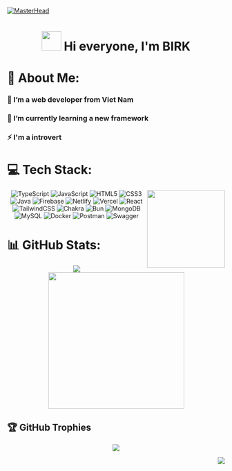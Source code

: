 [![MasterHead](https://user-images.githubusercontent.com/10498744/210012254-234538ff-d198-48aa-8964-37e6fd45d227.gif)](https:github.com/baonguyen130402)

<h1 align="center">
  <img width="45" src="https://user-images.githubusercontent.com/18350557/176309783-0785949b-9127-417c-8b55-ab5a4333674e.gif"/> Hi everyone, I'm BIRK
</h1>

# 💫 About Me:
<div align="center">
  <div align="left">
    <h3>🔭 I’m a web developer from Viet Nam</h3>
    <h3>🌱 I’m currently learning a new framework</h3>
    <h3>⚡ I'm a introvert </h3>
  </div>
</div>

# 💻 Tech Stack:
<div align="center">
  <img width="180" align="right" src="https://media.giphy.com/media/10IEUy0f5V3WLu/giphy.gif" />
  
  ![TypeScript](https://img.shields.io/badge/typescript-%23007ACC.svg?style=for-the-badge&logo=typescript&logoColor=white) ![JavaScript](https://img.shields.io/badge/javascript-%23323330.svg?style=for-the-badge&logo=javascript&logoColor=%23F7DF1E) ![HTML5](https://img.shields.io/badge/html5-%23E34F26.svg?style=for-the-badge&logo=html5&logoColor=white) ![CSS3](https://img.shields.io/badge/css3-%231572B6.svg?style=for-the-badge&logo=css3&logoColor=white) ![Java](https://img.shields.io/badge/java-%23ED8B00.svg?style=for-the-badge&logo=openjdk&logoColor=white) ![Firebase](https://img.shields.io/badge/firebase-%23039BE5.svg?style=for-the-badge&logo=firebase) ![Netlify](https://img.shields.io/badge/netlify-%23000000.svg?style=for-the-badge&logo=netlify&logoColor=#00C7B7) ![Vercel](https://img.shields.io/badge/vercel-%23000000.svg?style=for-the-badge&logo=vercel&logoColor=white) ![React](https://img.shields.io/badge/react-%2320232a.svg?style=for-the-badge&logo=react&logoColor=%2361DAFB) ![TailwindCSS](https://img.shields.io/badge/tailwindcss-%2338B2AC.svg?style=for-the-badge&logo=tailwind-css&logoColor=white) ![Chakra](https://img.shields.io/badge/chakra-%234ED1C5.svg?style=for-the-badge&logo=chakraui&logoColor=white) ![Bun](https://img.shields.io/badge/Bun-%23000000.svg?style=for-the-badge&logo=bun&logoColor=white) ![MongoDB](https://img.shields.io/badge/MongoDB-%234ea94b.svg?style=for-the-badge&logo=mongodb&logoColor=white) ![MySQL](https://img.shields.io/badge/mysql-4479A1.svg?style=for-the-badge&logo=mysql&logoColor=white) ![Docker](https://img.shields.io/badge/docker-%230db7ed.svg?style=for-the-badge&logo=docker&logoColor=white) ![Postman](https://img.shields.io/badge/Postman-FF6C37?style=for-the-badge&logo=postman&logoColor=white) ![Swagger](https://img.shields.io/badge/-Swagger-%23Clojure?style=for-the-badge&logo=swagger&logoColor=white)
</div>

# 📊 GitHub Stats:
<div align="center"> 
  <a href="#">
    <img align="center" witdh="434" src="https://github-readme-stats.vercel.app/api?username=baonguyen130402&show_icons=true&theme=transparent&hide_border=true&rank_icon=github" />
  </a>  
  
  <a href="#">
    <img align="center" width="315" src="https://github-readme-stats.vercel.app/api/top-langs/?username=baonguyen130402&theme=transparent&hide_border=true&include_all_commits=false&count_private=false&layout=compact"/>
  </a>
</div>


## 🏆 GitHub Trophies
<div align="center">
  
  ![](https://github-profile-trophy.vercel.app/?username=baonguyen130402&theme=one_dark_pro&no-frame=false&no-bg=true&margin-w=4)
</div>

<img align="right" src="https://visitcount.itsvg.in/api?id=baonguyen130402&icon=0&color=0)](https://visitcount.itsvg.in" />
